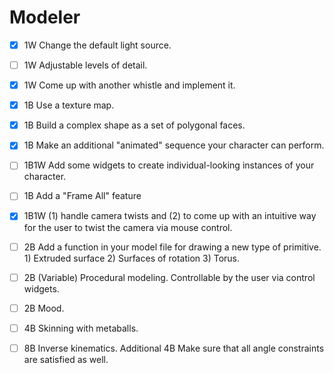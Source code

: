 # Modeler

- [x] 1W Change the default light source.

- [ ] 1W Adjustable levels of detail.

- [x] 1W Come up with another whistle and implement it.

- [x] 1B Use a texture map.

- [x] 1B Build a complex shape as a set of polygonal faces.

- [x] 1B Make an additional "animated" sequence your character can perform.

- [ ] 1B1W Add some widgets to create individual-looking instances of your character.

- [ ] 1B Add a "Frame All" feature

- [x] 1B1W (1) handle camera twists and (2) to come up with an intuitive way for the user to twist the camera via mouse control.

- [ ] 2B Add a function in your model file for drawing a new type of primitive. 1) Extruded surface 2) Surfaces of rotation 3) Torus.

- [ ] 2B (Variable) Procedural modeling. Controllable by the user via control widgets.

- [ ] 2B Mood.

- [ ] 4B Skinning with metaballs.

- [ ] 8B Inverse kinematics. Additional 4B Make sure that all angle constraints are satisfied as well.
